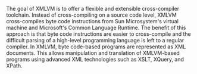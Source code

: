 The goal of XMLVM is to offer a flexible and extensible cross-compiler toolchain. Instead of cross-compiling on a source code level, XMLVM cross-compiles byte code instructions from Sun Microsystem's virtual machine and Microsoft's Common Language Runtime. The benefit of this approach is that byte code instructions are easier to cross-compile and the difficult parsing of a high-level programming language is left to a regular compiler. In XMLVM, byte code-based programs are represented as XML documents. This allows manipulation and translation of XMLVM-based programs using advanced XML technologies such as XSLT, XQuery, and XPath.